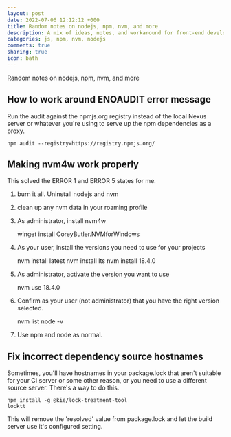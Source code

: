```yaml
---
layout: post
date: 2022-07-06 12:12:12 +000
title: Random notes on nodejs, npm, nvm, and more
description: A mix of ideas, notes, and workaround for front-end development
categories: js, npm, nvm, nodejs
comments: true
sharing: true
icon: bath
---
```


Random notes on nodejs, npm, nvm, and more

## How to work around ENOAUDIT error message

Run the audit against the npmjs.org registry instead of the local Nexus server or whatever you're using to serve up the npm dependencies as a proxy.

    npm audit --registry=https://registry.npmjs.org/


## Making nvm4w work properly

This solved the ERROR 1 and ERROR 5 states for me.

1. burn it all. Uninstall nodejs and nvm
2. clean up any nvm data in your roaming profile
3. As administrator, install nvm4w


     winget install CoreyButler.NVMforWindows


4. As your user, install the versions you need to use for your projects


     nvm install latest
     nvm install lts
     nvm install 18.4.0

5. As administrator, activate the version you want to use


     nvm use 18.4.0


6. Confirm as your user (not administrator) that you have the right version selected.


     nvm list
     node -v


7. Use npm and node as normal.


## Fix incorrect dependency source hostnames

Sometimes, you'll have hostnames in your package.lock that aren't suitable for your CI server or some other reason, or you need to use a different source server. There's a way to do this.


    npm install -g @kie/lock-treatment-tool
    locktt

This will remove the 'resolved' value from package.lock and let the build server use it's configured setting.


